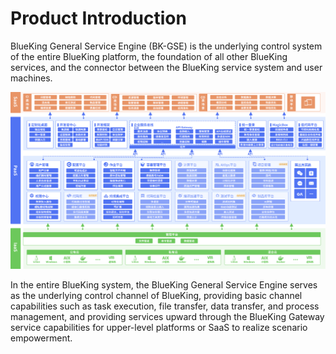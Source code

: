 # Product Introduction

BlueKing General Service Engine (BK-GSE) is the underlying control system of the entire BlueKing platform, the foundation of all other BlueKing services, and the connector between the BlueKing service system and user machines.

![blueking](./assets/blueking.png)

In the entire BlueKing system, the BlueKing General Service Engine serves as the underlying control channel of BlueKing, providing basic channel capabilities such as task execution, file transfer, data transfer, and process management, and providing services upward through the BlueKing Gateway service capabilities for upper-level platforms or SaaS to realize scenario empowerment.